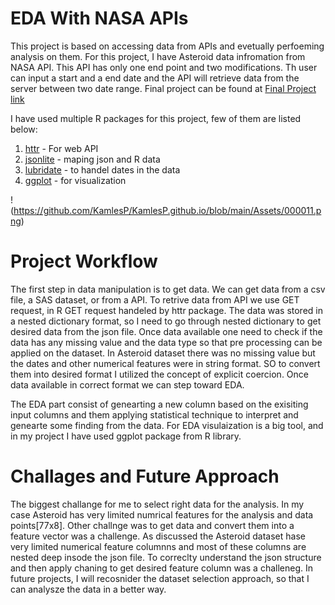 # EDA With NASA APIs

This project is based on accessing data from APIs and evetually perfoeming analysis on them. For this project, I have Asteroid data infromation from  NASA API.
This API has only one end point and two modifications. Th user can input a start and a end date and the API will retrieve data from the server between two date range.
Final project can be found at [Final Project link](https://sbgadhwala.github.io/ST558_Project2/)

I have used multiple R packages for this project, few of them are listed below:
1. [httr](https://httr.r-lib.org/) -  For web API
2. [jsonlite](https://cran.r-project.org/web/packages/jsonlite/vignettes/json-aaquickstart.html) - maping json and R data
3. [lubridate](https://lubridate.tidyverse.org/) - to handel dates in the data 
4. [ggplot](https://ggplot2.tidyverse.org/) - for visualization

!(https://github.com/KamlesP/KamlesP.github.io/blob/main/Assets/000011.png)

# Project Workflow
The first step in data manipulation is to get data. We can get data from a csv file, a SAS dataset, or from a API. To retrive data from API we use GET request, in R GET request handeled by httr package. The data was stored in a nested dictionary format, so I need to go through nested dictionary to get desired data from the json file. Once data available one need to check if the data has any missing value and the data type so that pre processing can be applied on the dataset. In Asteroid dataset there was no missing value but the dates and other numerical features were in string format. SO to convert them into desired format I utilized the concept of explicit coercion. Once data available in correct format we can step toward EDA.

The EDA part consist of genearting a new column based on the exisiting input columns and them applying statistical technique to interpret and genearte some finding from the data. For EDA visulaization is a big tool, and in my project I have used ggplot package from R library.

# Challages and Future Approach
The biggest challange for me to select right data for the analysis. In my case Asteroid has very limited numrical features for the analysis and data points[77x8]. Other challnge was to get data and convert them into a feature vector was a challenge. As discussed the Asteroid dataset hase very limited numerical feature columnns and most of these columns are nested deep insode the json file. To correclty understand the json structure and then apply chaning to get desired feature column was a challeneg. 
In future projects, I will recosnider the dataset selection approach, so that I can analysze the data in a better way. 
